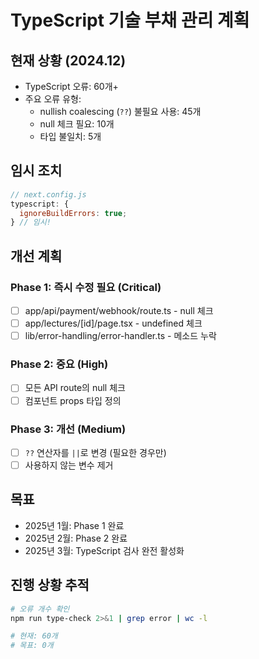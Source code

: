 # TypeScript 기술 부채 관리 계획

## 현재 상황 (2024.12)

- TypeScript 오류: 60개+
- 주요 오류 유형:
  - nullish coalescing (`??`) 불필요 사용: 45개
  - null 체크 필요: 10개
  - 타입 불일치: 5개

## 임시 조치

```javascript
// next.config.js
typescript: {
  ignoreBuildErrors: true;
} // 임시!
```

## 개선 계획

### Phase 1: 즉시 수정 필요 (Critical)

- [ ] app/api/payment/webhook/route.ts - null 체크
- [ ] app/lectures/[id]/page.tsx - undefined 체크
- [ ] lib/error-handling/error-handler.ts - 메소드 누락

### Phase 2: 중요 (High)

- [ ] 모든 API route의 null 체크
- [ ] 컴포넌트 props 타입 정의

### Phase 3: 개선 (Medium)

- [ ] `??` 연산자를 `||`로 변경 (필요한 경우만)
- [ ] 사용하지 않는 변수 제거

## 목표

- 2025년 1월: Phase 1 완료
- 2025년 2월: Phase 2 완료
- 2025년 3월: TypeScript 검사 완전 활성화

## 진행 상황 추적

```bash
# 오류 개수 확인
npm run type-check 2>&1 | grep error | wc -l

# 현재: 60개
# 목표: 0개
```
